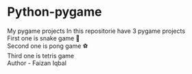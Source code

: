 # Python-pygame
My pygame projects
In this repositorie have 3 pygame projects
<br>
First one is snake game 🐍
<br>
Second one is pong game ⚽
<br>
Third one is tetris game
<br>
Author - Faizan Iqbal 
